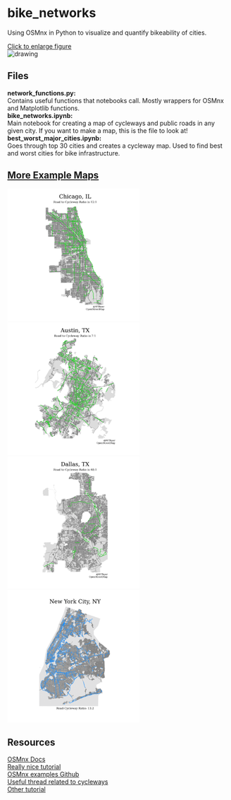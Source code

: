 # bike_networks
Using OSMnx in Python to visualize and quantify bikeability of cities.

[Click to enlarge figure](examples/best_worst_cities.pdf)   
<img src="examples/best_worst_cities.png" alt="drawing" height="600"/>

## Files
**network_functions.py:**  
Contains useful functions that notebooks call. Mostly wrappers for OSMnx and Matplotlib functions.  
**bike_networks.ipynb:**  
Main notebook for creating a map of cycleways and public roads in any given city. If you want to make a map,   this is the file to look at!  
**best_worst_major_cities.ipynb:**  
Goes through top 30 cities and creates a cycleway map. Used to find best and worst cities for bike infrastructure.  

## [More Example Maps](examples/pdf/)  
<img src="examples/png/Chicago,&#32;IL.png" alt="drawing" height="300"/> <img src="examples/png/Austin,&#32;TX.png" alt="drawing" height="300"/> <img src="examples/png/Dallas,&#32;TX.png" alt="drawing" height="300"/>  <img src="examples/png/New&#32;York&#32;City,&#32;NY.png" alt="drawing" height="300"/>

## Resources
[OSMnx Docs](https://osmnx.readthedocs.io/en/stable/)  
[Really nice tutorial](https://geoffboeing.com/2016/11/osmnx-python-street-networks/)  
[OSMnx examples Github](https://github.com/gboeing/osmnx-examples)  
[Useful thread related to cycleways](https://github.com/gboeing/osmnx/issues/151)  
[Other tutorial](https://automating-gis-processes.github.io/CSC/notebooks/L3/retrieve_osm_data.html)  
